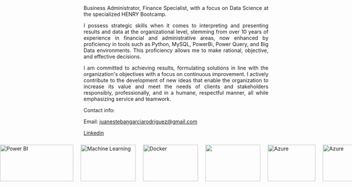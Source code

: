 <div style="text-align: justify;">
Business Administrator, Finance Specialist, with a focus on Data Science at the specialized HENRY Bootcamp.

I possess strategic skills when it comes to interpreting and presenting results and data at the organizational level, stemming from over 10 years of experience in financial and administrative areas, now enhanced by proficiency in tools such as Python, MySQL, PowerBi, Power Query, and Big Data environments. This proficiency allows me to make rational, objective, and effective decisions.

I am committed to achieving results, formulating solutions in line with the organization's objectives with a focus on continuous improvement. I actively contribute to the development of new ideas that enable the organization to increase its value and meet the needs of clients and stakeholders responsibly, professionally, and in a humane, respectful manner, all while emphasizing service and teamwork.

Contact info:

Email: juanestebangarciarodriguez@gmail.com

[Linkedin](https://www.linkedin.com/in/juan-esteban-garc%C3%ADa-rodriguez-0a1a6647/)


</div>



<div style="display: flex; justify-content: center; align-items: center;">
    <img src="https://upload.wikimedia.org/wikipedia/commons/thumb/c/c3/Python-logo-notext.svg/800px-Python-logo-notext.svg.png" alt="Python" width="100" height="100" style="margin: 10px;">
    <img src="https://styles.redditmedia.com/t5_2qm6k/styles/communityIcon_dhjr6guc03x51.png" alt="Reddit" width="100" height="100" style="margin: 10px;">
    <img src="https://datascientest.com/es/wp-content/uploads/sites/7/2020/10/power-bi-logo-1.jpg" alt="Power BI" width="200" height="100" style="margin: 10px;">
    <img src="https://ticnegocios.camaravalencia.com/wp-content/uploads/2017/09/machine-learning-espana.jpg" alt="Machine Learning" width="150" height="100" style="margin: 10px;">
    <img src="https://www.hiberus.com/crecemos-contigo/wp-content/uploads/2023/02/docker.png" alt="Docker" width="150" height="100" style="margin: 10px;">
    <img src="https://res.cloudinary.com/practicaldev/image/fetch/s--wPURzJCN--/c_imagga_scale,f_auto,fl_progressive,h_420,q_66,w_1000/https://dev-to-uploads.s3.amazonaws.com/uploads/articles/q7w2ebt11gsynt7wg8cn.gif" width="150" height="100" style="margin: 10px;">
    <img src="https://www.imagar.com/wp-content/uploads/2018/06/azure.png" alt="Azure" width="130" height="100" style="margin: 10px;">
    <img src="https://i0.wp.com/imgs.hipertextual.com/wp-content/uploads/2021/06/excel.jpeg?fit=2048%2C1157&quality=50&strip=all&ssl=1" alt="Azure" width="150" height="100" style="margin: 10px;">
    <img src="https://www.simplilearn.com/ice9/free_resources_article_thumb/powerQueryLogo_PowerQuery.png" alt="Azure" width="150" height="100" style="margin: 10px;">
</div>


